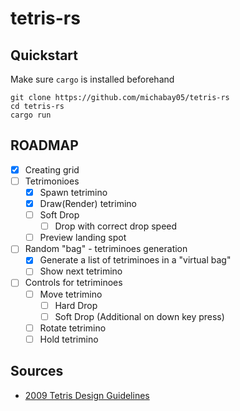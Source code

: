 # tetris-rs

## Quickstart

Make sure `cargo` is installed beforehand

```
git clone https://github.com/michabay05/tetris-rs
cd tetris-rs
cargo run
```

## ROADMAP

- [x] Creating grid
- [ ] Tetrimonioes
  - [x] Spawn tetrimino
  - [x] Draw(Render) tetrimino
  - [ ] Soft Drop
    - [ ] Drop with correct drop speed
  - [ ] Preview landing spot
- [ ] Random "bag" - tetriminoes generation
  - [x] Generate a list of tetriminoes in a "virtual bag"
  - [ ] Show next tetrimino
- [ ] Controls for tetriminoes
  - [ ] Move tetrimino
    - [ ] Hard Drop
    - [ ] Soft Drop (Additional on down key press) 
  - [ ] Rotate tetrimino
  - [ ] Hold tetrimino

## Sources

- [2009 Tetris Design Guidelines](https://github.com/frankkopp/Tetris/blob/master/2009%20Tetris%20Design%20Guideline.pdf)

